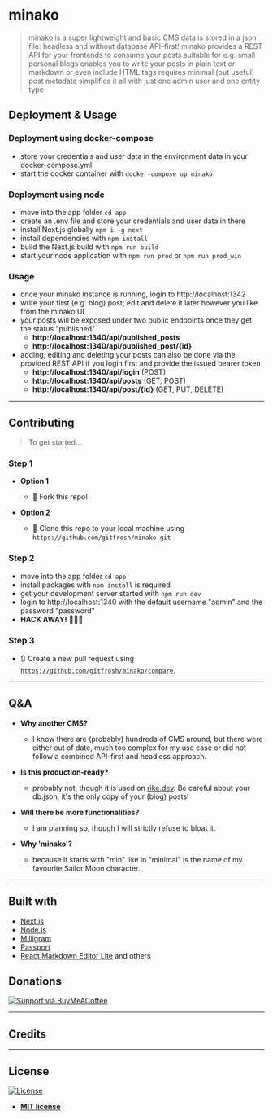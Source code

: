 # minako

> minako is a super lightweight and basic CMS
> data is stored in a json file: headless and without database
> API-first! minako provides a REST API for your frontends to consume your posts
> suitable for e.g. small personal blogs 
> enables you to write your posts in plain text or markdown or even include HTML tags
> requires minimal (but useful) post metadata
> simplifies it all with just one admin user and one entity type

## Deployment & Usage

### Deployment using docker-compose
* store your credentials and user data in the environment data in your docker-compose.yml
* start the docker container with `docker-compose up minako`

### Deployment using node
* move into the app folder `cd app`
* create an .env file and store your credentials and user data in there
* install Next.js globally `npm i -g next`
* install dependencies with `npm install`
* build the Next.js build with `npm run build`
* start your node application with `npm run prod` or `npm run prod_win`

### Usage
* once your minako instance is running, login to http://localhost:1342
* write your first (e.g. blog) post; edit and delete it later however you like from the minako UI
* your posts will be exposed under two public endpoints once they get the status "published"
  *  **http://localhost:1340/api/published_posts**
  *  **http://localhost:1340/api/published_post/{id}**
* adding, editing and deleting your posts can also be done via the provided REST API if you login first and provide the issued bearer token
  *  **http://localhost:1340/api/login** (POST)
  *  **http://localhost:1340/api/posts** (GET, POST)
  *  **http://localhost:1340/api/post/{id}** (GET, PUT, DELETE)

---

## Contributing

> To get started...

### Step 1

- **Option 1**
    - 🍴 Fork this repo!

- **Option 2**
    - 👯 Clone this repo to your local machine using `https://github.com/gitfrosh/minako.git`

### Step 2

- move into the app folder `cd app`
- install packages with `npm install` is required
- get your development server started with `npm run dev`
- login to http://localhost:1340 with the default username "admin" and the password "password"
- **HACK AWAY!** 🔨🔨🔨

### Step 3

- 🔃 Create a new pull request using <a href="https://github.com/gitfrosh/minako/compare" target="_blank">`https://github.com/gitfrosh/minako/compare`</a>.

---

## Q&A

- **Why another CMS?**
    - I know there are (probably) hundreds of CMS around, but there were either out of date, much too complex for my use case or did not follow a combined API-first and headless approach.

- **Is this production-ready?**
    - probably not, though it is used on <a href="https://rike.dev" target="_blank">rike.dev</a>. Be careful about your db.json, it's the only copy of your (blog) posts!

- **Will there be more functionalities?**
    - I am planning so, though I will strictly refuse to bloat it.

- **Why 'minako'?**
    - because it starts with "min" like in "minimal" is the name of my favourite Sailor Moon character.


---

## Built with
* <a href="https://github.com/vercel/next.js" target="_blank">Next.js</a>
* <a href="https://github.com/nodejs" target="_blank">Node.js</a>
* <a href="https://github.com/milligram/milligram" target="_blank">Milligram</a>
* <a href="https://github.com/jaredhanson/passport" target="_blank">Passport</a>
* <a href="https://github.com/HarryChen0506/react-markdown-editor-lite" target="_blank">React Markdown Editor Lite</a>
and others

## Donations

[![Support via BuyMeACoffee](https://cdn.buymeacoffee.com/buttons/default-orange.png)](https://www.buymeacoffee.com/SqYKLmJ7Z/)

---

## Credits


---

## License

[![License](http://img.shields.io/:license-mit-blue.svg?style=flat-square)](http://badges.mit-license.org)

- **[MIT license](http://opensource.org/licenses/mit-license.php)**



